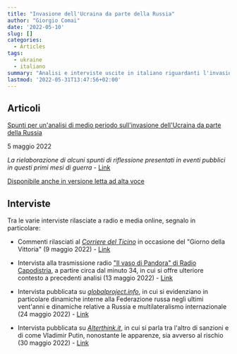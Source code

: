 ```yaml
---
title: "Invasione dell'Ucraina da parte della Russia"
author: "Giorgio Comai"
date: '2022-05-10'
slug: []
categories:
  - Articles
tags:
  - ukraine
  - italiano
summary: "Analisi e interviste uscite in italiano riguardanti l'invasione dell'Ucraina da parte della Russia"
lastmod: '2022-05-31T13:47:56+02:00'
---
```


## Articoli


[Spunti per un'analisi di medio periodo sull'invasione dell'Ucraina da parte della Russia](https://www.balcanicaucaso.org/aree/Russia/Spunti-per-un-analisi-di-medio-periodo-sull-invasione-dell-Ucraina-da-parte-della-Russia-218007)

5 maggio 2022

*La rielaborazione di alcuni spunti di riflessione presentati in eventi pubblici in questi primi mesi di guerra* - [Link](https://www.balcanicaucaso.org/aree/Russia/Spunti-per-un-analisi-di-medio-periodo-sull-invasione-dell-Ucraina-da-parte-della-Russia-218007)

[Disponibile anche in versione letta ad alta voce](https://www.spreaker.com/user/obctranseuropa/spunti-per-unanalisi-di-medio-periodo-su)


## Interviste

Tra le varie interviste rilasciate a radio e media online, segnalo in particolare:

- Commenti rilasciati al [*Corriere del Ticino*](https://www.cdt.ch/news/mondo/ecco-perche-putin-ha-abbandonato-la-narrativa-della-denazificazione-281856) in occasione del "Giorno della Vittoria" (9 maggio 2022) - [Link](https://www.cdt.ch/news/mondo/ecco-perche-putin-ha-abbandonato-la-narrativa-della-denazificazione-281856) 

- Intervista alla trasmissione radio ["Il vaso di Pandora" di Radio Capodistria](https://365.rtvslo.si/arhiv/il-vaso-di-pandora/174872257), a partire circa dal minuto 34, in cui si offre ulteriore contesto a precedenti analisi (13 maggio 2022) - [Link](https://365.rtvslo.si/arhiv/il-vaso-di-pandora/174872257)

- Intervista pubblicata su [*globalproject.info*](https://www.globalproject.info/it/mondi/vladimir-putin-e-il-nuovo-ordine-neoliberale-in-russia/24000), in cui si evidenziano in particolare dinamiche interne alla Federazione russa negli ultimi vent'anni e dinamiche relative a Russia e multilateralismo internazionale (24 maggio 2022) - [Link](https://www.globalproject.info/it/mondi/vladimir-putin-e-il-nuovo-ordine-neoliberale-in-russia/24000)


- Intervista pubblicata su [*Alterthink.it*](https://alterthink.it/quattro-domande-a-giorgio-comai/), in cui si parla tra l'altro di sanzioni e di come Vladimir Putin, nonostante le apparenze, sia avverso al rischio (30 maggio 2022) - [Link](https://alterthink.it/quattro-domande-a-giorgio-comai/)


